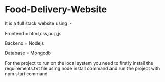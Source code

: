 

# Food-Delivery-Website

It is a full stack website using :-

Frontend = html,css,pug,js

Backend = Nodejs

Database = Mongodb


For the project to run on the local system you need to firstly install the requirements.txt file using node install command and run the project with npm start command.

